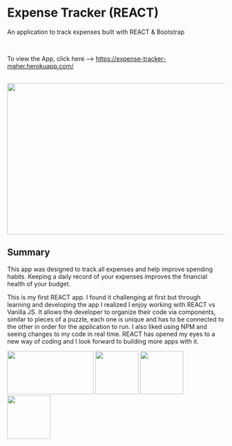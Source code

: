 # Expense Tracker (REACT)

An application to track expenses built with REACT & Bootstrap


<br>

To view the App, click here --> https://expense-tracker-maher.herokuapp.com/

<br>

<image src ="expense-tracker-image.png" width="1000" height="350" >


<br>

## Summary

 This app was designed to track all expenses and help improve spending habits. Keeping a daily record of your expenses improves the financial health of your budget.

 This is my first REACT app. I found it challenging at first but through learning and developing the app I realized I enjoy working with REACT vs Vanilla JS. It allows the developer to organize their code via components, similar to pieces of a puzzle, each one is unique and has to be connected to the other in order for the application to run. I also liked using NPM and seeing changes to my code in real time. REACT has opened my eyes to a new way of coding and I look forward to building more apps with it.


<div>
<image src ="bootstrap-logo.png" width="200" height="100" align ="centre">
<image src ="JS logo.png" width="100" height="100">

<image src ="heroku-logo.png" width="100" height="100">
<image src ="REACT LOGO.png" width="100" height="100" align ="left">



</div>
<br>
